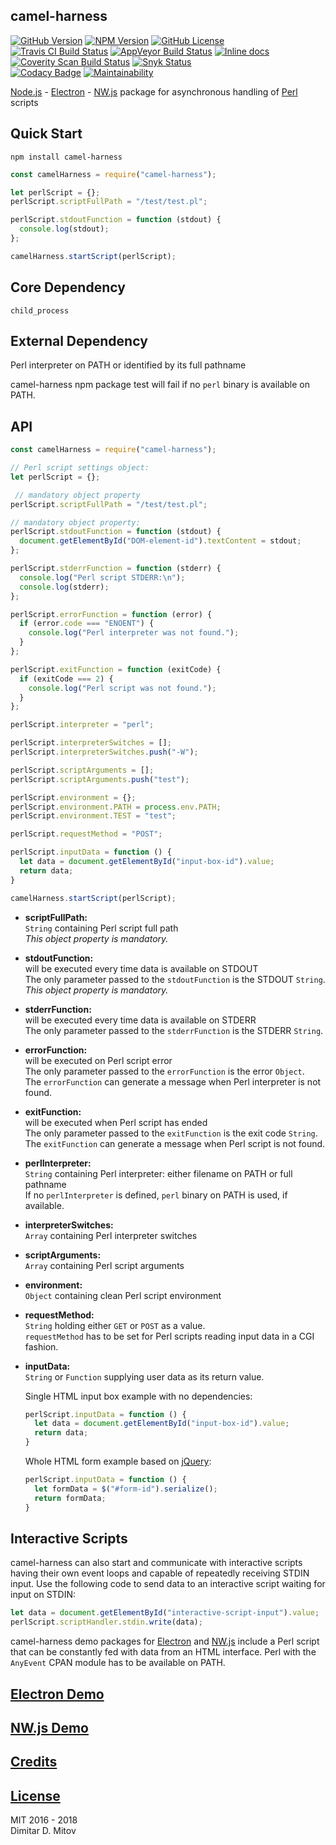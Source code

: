 camel-harness
--------------------------------------------------------------------------------
[![GitHub Version](https://img.shields.io/github/release/ddmitov/camel-harness.svg)](https://github.com/ddmitov/camel-harness/releases)
[![NPM Version](https://img.shields.io/npm/v/camel-harness.svg)](https://www.npmjs.com/package/camel-harness)
[![GitHub License](https://img.shields.io/badge/License-MIT-yellow.svg)](./LICENSE.md)  
[![Travis CI Build Status](https://travis-ci.org/ddmitov/camel-harness.svg?branch=master)](https://travis-ci.org/ddmitov/camel-harness)
[![AppVeyor Build Status](https://ci.appveyor.com/api/projects/status/github/ddmitov/camel-harness?branch=master&svg=true)](https://ci.appveyor.com/project/ddmitov/camel-harness)
[![Inline docs](http://inch-ci.org/github/ddmitov/camel-harness.svg?branch=master)](http://inch-ci.org/github/ddmitov/camel-harness)  
[![Coverity Scan Build Status](https://scan.coverity.com/projects/11336/badge.svg)](https://scan.coverity.com/projects/ddmitov-camel-harness)
[![Snyk Status](https://snyk.io/test/github/ddmitov/camel-harness/badge.svg)](https://snyk.io/test/github/ddmitov/camel-harness)  
[![Codacy Badge](https://api.codacy.com/project/badge/Grade/4b8a244d415b4bafbdf9e50148bf7372)](https://www.codacy.com/app/ddmitov/camel-harness?utm_source=github.com&amp;utm_medium=referral&amp;utm_content=ddmitov/camel-harness&amp;utm_campaign=Badge_Grade)
[![Maintainability](https://api.codeclimate.com/v1/badges/b9431bac8e7b41daab6f/maintainability)](https://codeclimate.com/github/ddmitov/camel-harness/maintainability)

[Node.js](http://nodejs.org/) - [Electron](http://electron.atom.io/) - [NW.js](http://nwjs.io/) package for asynchronous handling of [Perl](https://www.perl.org/) scripts

## Quick Start
``npm install camel-harness``  

```javascript
const camelHarness = require("camel-harness");

let perlScript = {};
perlScript.scriptFullPath = "/test/test.pl";

perlScript.stdoutFunction = function (stdout) {
  console.log(stdout);
};

camelHarness.startScript(perlScript);
```

## Core Dependency
``child_process``

## External Dependency
Perl interpreter on PATH or identified by its full pathname  

camel-harness npm package test will fail if no ``perl`` binary is available on PATH.  

## API

```javascript
const camelHarness = require("camel-harness");

// Perl script settings object:
let perlScript = {};

 // mandatory object property
perlScript.scriptFullPath = "/test/test.pl";

// mandatory object property:
perlScript.stdoutFunction = function (stdout) {
  document.getElementById("DOM-element-id").textContent = stdout;
};

perlScript.stderrFunction = function (stderr) {
  console.log("Perl script STDERR:\n");
  console.log(stderr);
};

perlScript.errorFunction = function (error) {
  if (error.code === "ENOENT") {
    console.log("Perl interpreter was not found.");
  }
};

perlScript.exitFunction = function (exitCode) {
  if (exitCode === 2) {
    console.log("Perl script was not found.");
  }
};

perlScript.interpreter = "perl";

perlScript.interpreterSwitches = [];
perlScript.interpreterSwitches.push("-W");

perlScript.scriptArguments = [];
perlScript.scriptArguments.push("test");

perlScript.environment = {};
perlScript.environment.PATH = process.env.PATH;
perlScript.environment.TEST = "test";

perlScript.requestMethod = "POST";

perlScript.inputData = function () {
  let data = document.getElementById("input-box-id").value;
  return data;
}

camelHarness.startScript(perlScript);
```

* **scriptFullPath:**  
  ``String`` containing Perl script full path  
  *This object property is mandatory.*  

* **stdoutFunction:**  
  will be executed every time data is available on STDOUT  
  The only parameter passed to the ``stdoutFunction`` is the STDOUT ``String``.  
  *This object property is mandatory.*  

* **stderrFunction:**  
  will be executed every time data is available on STDERR  
  The only parameter passed to the ``stderrFunction`` is the STDERR ``String``.  

* **errorFunction:**  
  will be executed on Perl script error  
  The only parameter passed to the ``errorFunction`` is the error ``Object``.  
  The ``errorFunction`` can generate a message when Perl interpreter is not found.  

* **exitFunction:**  
  will be executed when Perl script has ended  
  The only parameter passed to the ``exitFunction`` is the exit code ``String``.  
  The ``exitFunction`` can generate a message when Perl script is not found.  

* **perlInterpreter:**  
  ``String`` containing Perl interpreter: either filename on PATH or full pathname  
  If no ``perlInterpreter`` is defined, ``perl`` binary on PATH is used, if available.

* **interpreterSwitches:**  
  ``Array`` containing Perl interpreter switches  

* **scriptArguments:**  
  ``Array`` containing Perl script arguments  

* **environment:**  
  ``Object`` containing clean Perl script environment  

* **requestMethod:**  
  ``String`` holding either ``GET`` or ``POST`` as a value.  
  ``requestMethod`` has to be set for Perl scripts reading input data in a CGI fashion.

* **inputData:**  
  ``String`` or ``Function`` supplying user data as its return value.  

  Single HTML input box example with no dependencies:  

  ```javascript
  perlScript.inputData = function () {
    let data = document.getElementById("input-box-id").value;
    return data;
  }
  ```

  Whole HTML form example based on [jQuery](https://jquery.com/):  

  ```javascript
  perlScript.inputData = function () {
    let formData = $("#form-id").serialize();
    return formData;
  }
  ```

## Interactive Scripts
camel-harness can also start and communicate with interactive scripts having their own event loops and capable of repeatedly receiving STDIN input. Use the following code to send data to an interactive script waiting for input on STDIN:

```javascript
let data = document.getElementById("interactive-script-input").value;
perlScript.scriptHandler.stdin.write(data);
```

camel-harness demo packages for [Electron](https://www.npmjs.com/package/camel-harness-demo-electron) and [NW.js](https://www.npmjs.com/package/camel-harness-demo-nwjs) include a Perl script that can be constantly fed with data from an HTML interface. Perl with the ``AnyEvent`` CPAN module has to be available on PATH.  

## [Electron Demo](https://www.npmjs.com/package/camel-harness-demo-electron)

## [NW.js Demo](https://www.npmjs.com/package/camel-harness-demo-nwjs)

## [Credits](./CREDITS.md)

## [License](./LICENSE.md)
MIT 2016 - 2018  
Dimitar D. Mitov  
